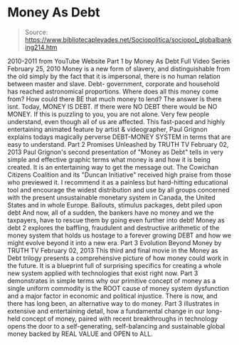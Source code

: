 # Money As Debt

> Source: https://www.bibliotecapleyades.net/Sociopolitica/sociopol_globalbanking214.htm

2010-2011
from
YouTube Website
Part 1
by
Money As Debt Full Video Series
February 25, 2010
Money is a new form of slavery, and distinguishable from the old simply by
the fact that it is impersonal, there is no human relation between master
and slave.
Debt- government, corporate and household has reached
astronomical proportions. Where does all this money come from? How could
there BE that much money to lend? The answer is
there isnt. Today, MONEY IS
DEBT. If there were NO DEBT there would be NO MONEY.
If this is puzzling to you, you are not alone. Very few people understand,
even though all of us are affected.
This fast-paced and highly entertaining
animated feature by artist & videographer, Paul Grignon explains todays
magically perverse DEBT-MONEY SYSTEM in terms that are easy to understand.
Part 2
Promises Unleashed
by
TRUTH TV
February 02,
2013
Paul Grignon's second presentation of "Money as Debt" tells in very simple
and effective graphic terms what money is and how it is being created.
It is
an entertaining way to get the message out. The Cowichan Citizens Coalition
and its "Duncan Initiative" received high praise from those who previewed
it. I recommend it as a painless but hard-hitting educational tool and
encourage the widest distribution and use by all groups concerned with the
present unsustainable monetary system in Canada, the United States and in
whole Europe.
Bailouts, stimulus packages, debt piled upon debt
And now, all of a sudden, the bankers have no money and we the taxpayers,
have to rescue them by going even further into debt!
Money as debt 2 explores the baffling, fraudulent and destructive arithmetic
of the money system that holds us hostage to a forever growing DEBT
and how
we might evolve beyond it into a new era.
Part 3
Evolution Beyond Money
by
TRUTH TV
February 02,
2013
This third and final movie in the Money as Debt trilogy presents a
comprehensive picture of how money could work in the future.
It is a blueprint full of surprising specifics for creating a whole new
system applied with technologies that exist right now.
Part 3 demonstrates in simple terms why our primitive concept of
money as a single uniform commodity is the ROOT cause of money system
dysfunction and a major factor in economic and political injustice.
There is
now, and there has long been, an alternative way to do money.
Part 3 illustrates in extensive and
entertaining detail, how a fundamental change in our long-held concept of
money, paired with recent breakthroughs in technology opens the door to a
self-generating, self-balancing and sustainable global money backed by
REAL VALUE and OPEN to ALL.
